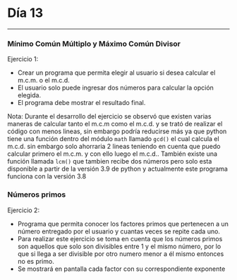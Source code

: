 # **Día 13**
---
### Mínimo Común Múltiplo y Máximo Común Divisor

Ejercicio 1: 
 * Crear un programa que permita elegir al usuario si desea calcular el m.c.m. o el m.c.d. 
 * El usuario solo puede ingresar dos números para calcular la opción elegida.
 * El programa debe mostrar el resultado final.

 Nota: Durante el desarrollo del ejercicio se observó que existen varias maneras de calcular tanto el m.c.m como el m.c.d. y se trató de realizar el código con menos lineas, sin embargo podría reducirse más ya que python tiene una función dentro del módulo `math` llamado `gcd()` el cual calcula el m.c.d. sin embargo solo ahorraria 2 lineas teniendo en cuenta que puedo calcular primero el m.c.m. y con ello luego el m.c.d.. También existe una función llamada `lcm()` que tambien recibe dos números pero solo esta disponible a partir de la versión 3.9 de python y actualmente este programa funciona con la versión 3.8


### Números primos
 Ejercicio 2:
 * Programa que permita conocer los factores primos que pertenecen a un número entregado por el usuario y cuantas veces se repite cada uno.
 * Para realizar este ejercicio se toma en cuenta que los números primos son aquellos que solo son divisibles entre 1 y el mismo número, por lo que si llega a ser divisible por otro numero menor a él mismo entonces no es primo.
 * Se mostrará en pantalla cada factor con su correspondiente exponente